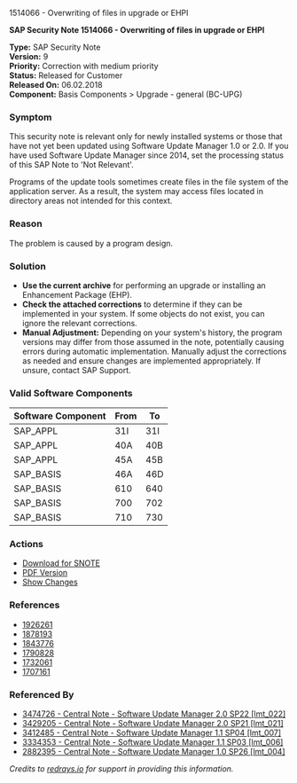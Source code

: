1514066 - Overwriting of files in upgrade or EHPI

**SAP Security Note 1514066 - Overwriting of files in upgrade or EHPI**

**Type:** SAP Security Note  
**Version:** 9  
**Priority:** Correction with medium priority  
**Status:** Released for Customer  
**Released On:** 06.02.2018  
**Component:** Basis Components > Upgrade - general (BC-UPG)

### Symptom
This security note is relevant only for newly installed systems or those that have not yet been updated using Software Update Manager 1.0 or 2.0. If you have used Software Update Manager since 2014, set the processing status of this SAP Note to 'Not Relevant'.

Programs of the update tools sometimes create files in the file system of the application server. As a result, the system may access files located in directory areas not intended for this context.

### Reason
The problem is caused by a program design.

### Solution
- **Use the current archive** for performing an upgrade or installing an Enhancement Package (EHP).
- **Check the attached corrections** to determine if they can be implemented in your system. If some objects do not exist, you can ignore the relevant corrections.
- **Manual Adjustment:** Depending on your system's history, the program versions may differ from those assumed in the note, potentially causing errors during automatic implementation. Manually adjust the corrections as needed and ensure changes are implemented appropriately. If unsure, contact SAP Support.

### Valid Software Components

| Software Component | From | To  |
|--------------------|------|-----|
| SAP_APPL           | 31I  | 31I |
| SAP_APPL           | 40A  | 40B |
| SAP_APPL           | 45A  | 45B |
| SAP_BASIS          | 46A  | 46D |
| SAP_BASIS          | 610  | 640 |
| SAP_BASIS          | 700  | 702 |
| SAP_BASIS          | 710  | 730 |

### Actions
- [Download for SNOTE](https://notesdownloads.sap.com/note/0040000008973432017)
- [PDF Version](https://userapps.support.sap.com/sap/support/sfm/notes/print/0001514066?language=en-US&token=CF56BA7AC6A4B214AF4C802A00008B86)
- [Show Changes](https://me.sap.com/notesLatestChanges/0001514066/E/diff)

### References
- [1926261](https://me.sap.com/notes/1926261)
- [1878193](https://me.sap.com/notes/1878193)
- [1843776](https://me.sap.com/notes/1843776)
- [1790828](https://me.sap.com/notes/1790828)
- [1732061](https://me.sap.com/notes/1732061)
- [1707161](https://me.sap.com/notes/1707161)

### Referenced By
- [3474726 - Central Note - Software Update Manager 2.0 SP22 [lmt_022]](https://me.sap.com/notes/3474726)
- [3429205 - Central Note - Software Update Manager 2.0 SP21 [lmt_021]](https://me.sap.com/notes/3429205)
- [3412485 - Central Note - Software Update Manager 1.1 SP04 [lmt_007]](https://me.sap.com/notes/3412485)
- [3334353 - Central Note - Software Update Manager 1.1 SP03 [lmt_006]](https://me.sap.com/notes/3334353)
- [2882395 - Central Note - Software Update Manager 1.0 SP26 [lmt_004]](https://me.sap.com/notes/2882395)

*Credits to [redrays.io](https://redrays.io) for support in providing this information.*